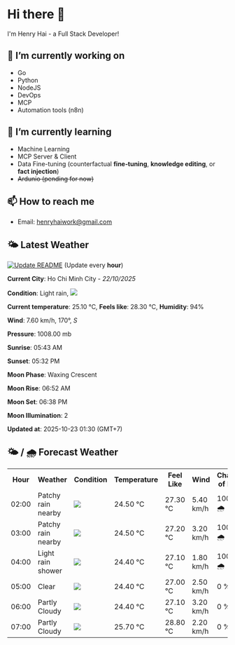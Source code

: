 # Hi there 👋

I'm Henry Hai - a Full Stack Developer!

## 🔭 I’m currently working on

- Go
- Python
- NodeJS
- DevOps
- MCP
- Automation tools (n8n)

## 🌱 I’m currently learning

- Machine Learning
- MCP Server & Client
- Data Fine-tuning (counterfactual **fine‑tuning**, **knowledge editing**, or **fact injection**)
- ~~Ardunio (pending for now)~~

## 📫 How to reach me

- Email: <henryhaiwork@gmail.com>

## 🌤️ Latest Weather
[![Update README](https://github.com/henry0hai/henry0hai/actions/workflows/udpateReadme.yml/badge.svg)](https://github.com/henry0hai/henry0hai/actions/workflows/udpateReadme.yml)
(Update every **hour**)
<!-- CURRENT_WEATHER:START -->
**Current City**: Ho Chi Minh City - *22/10/2025*

**Condition**: Light rain, <img src="https://cdn.weatherapi.com/weather/64x64/night/296.png"/>

**Current temperature**: 25.10 °C, **Feels like**: 28.30 °C, **Humidity**: 94%

**Wind**: 7.60 km/h, 170°, *S*

**Pressure**: 1008.00 mb

**Sunrise**: 05:43 AM

**Sunset**: 05:32 PM

**Moon Phase**: Waxing Crescent

**Moon Rise**: 06:52 AM

**Moon Set**: 06:38 PM

**Moon Illumination**: 2

**Updated at**: 2025-10-23 01:30 (GMT+7)<!-- CURRENT_WEATHER:END -->

## 🌤️ / 🌧️ Forecast Weather
<!-- FORECAST_WEATHER:START -->
<table>
		<tr>
			<th>Hour</th>
			<th>Weather</th>
			<th>Condition</th>
			<th>Temperature</th>
			<th>Feel Like</th>
			<th>Wind</th>
			<th>Chance of Rain</th>
		</tr>
				<tr>
					<td>02:00</td>
					<td>Patchy rain nearby</td>
					<td><img src='https://cdn.weatherapi.com/weather/64x64/night/176.png'/></td>
					<td>24.50 °C</td>
					<td>27.30 °C</td>
					<td>5.40 km/h</td>
					<td>100 % 🌧️</td>
				</tr>
				<tr>
					<td>03:00</td>
					<td>Patchy rain nearby</td>
					<td><img src='https://cdn.weatherapi.com/weather/64x64/night/176.png'/></td>
					<td>24.50 °C</td>
					<td>27.20 °C</td>
					<td>3.20 km/h</td>
					<td>100 % 🌧️</td>
				</tr>
				<tr>
					<td>04:00</td>
					<td>Light rain shower</td>
					<td><img src='https://cdn.weatherapi.com/weather/64x64/night/353.png'/></td>
					<td>24.40 °C</td>
					<td>27.10 °C</td>
					<td>1.80 km/h</td>
					<td>100 % 🌧️</td>
				</tr>
				<tr>
					<td>05:00</td>
					<td>Clear </td>
					<td><img src='https://cdn.weatherapi.com/weather/64x64/night/113.png'/></td>
					<td>24.40 °C</td>
					<td>27.00 °C</td>
					<td>2.50 km/h</td>
					<td>0 %</td>
				</tr>
				<tr>
					<td>06:00</td>
					<td>Partly Cloudy </td>
					<td><img src='https://cdn.weatherapi.com/weather/64x64/day/116.png'/></td>
					<td>24.40 °C</td>
					<td>27.10 °C</td>
					<td>3.20 km/h</td>
					<td>0 %</td>
				</tr>
				<tr>
					<td>07:00</td>
					<td>Partly Cloudy </td>
					<td><img src='https://cdn.weatherapi.com/weather/64x64/day/116.png'/></td>
					<td>25.70 °C</td>
					<td>28.80 °C</td>
					<td>2.20 km/h</td>
					<td>0 %</td>
				</tr>
</table>
<!-- FORECAST_WEATHER:END -->
